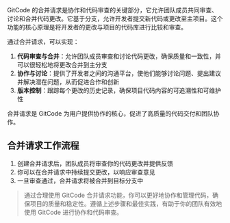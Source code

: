 
GitCode 的合并请求是协作和代码审查的关键部分，它允许团队成员共同审查、讨论和合并代码更改。它基于分支，允许开发者提交新代码或更改至主项目。这个功能的核心原理是将开发者的更改与项目的代码库进行比较和审查。

通过合并请求，可以实现：

1. **代码审查与合并**：允许团队成员审查和讨论代码更改，确保质量和一致性，并可以很轻松地将更改合并到主分支
2. **协作与讨论**：提供了开发者之间的沟通平台，使他们能够讨论问题、提出建议并解决潜在问题，从而促进合作和创新
3. **版本控制**：跟踪每个更改的历史记录，确保项目代码内容的可追溯性和可维护性

合并请求是 GitCode 为用户提供协作的核心，促进了高质量的代码交付和团队协作。

## 合并请求工作流程

1. 创建合并请求后，团队成员将审查你的代码更改并提供反馈
2. 你可以在合并请求中持续提交更改，以响应审查意见
3. 一旦审查通过，合并请求将被合并到目标分支中

> 通过合理使用 GitCode 合并请求功能，你可以更好地协作和管理代码，确保项目的质量和稳定性。遵循上述步骤和最佳实践，有助于你的团队有效地使用 GitCode 进行协作和代码审查。